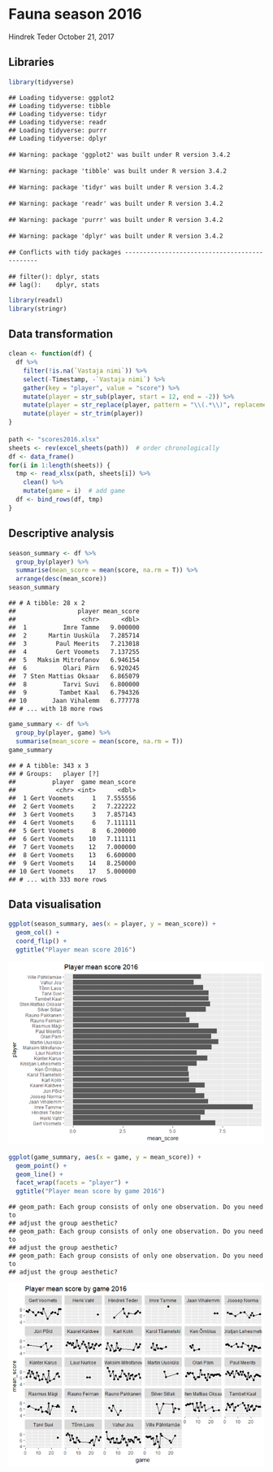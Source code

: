 Fauna season 2016
================
Hindrek Teder
October 21, 2017

Libraries
---------

``` r
library(tidyverse)
```

    ## Loading tidyverse: ggplot2
    ## Loading tidyverse: tibble
    ## Loading tidyverse: tidyr
    ## Loading tidyverse: readr
    ## Loading tidyverse: purrr
    ## Loading tidyverse: dplyr

    ## Warning: package 'ggplot2' was built under R version 3.4.2

    ## Warning: package 'tibble' was built under R version 3.4.2

    ## Warning: package 'tidyr' was built under R version 3.4.2

    ## Warning: package 'readr' was built under R version 3.4.2

    ## Warning: package 'purrr' was built under R version 3.4.2

    ## Warning: package 'dplyr' was built under R version 3.4.2

    ## Conflicts with tidy packages ----------------------------------------------

    ## filter(): dplyr, stats
    ## lag():    dplyr, stats

``` r
library(readxl)
library(stringr)
```

Data transformation
-------------------

``` r
clean <- function(df) {
  df %>%
    filter(!is.na(`Vastaja nimi`)) %>%
    select(-Timestamp, -`Vastaja nimi`) %>%
    gather(key = "player", value = "score") %>%
    mutate(player = str_sub(player, start = 12, end = -2)) %>%
    mutate(player = str_replace(player, pattern = "\\(.*\\)", replacement = "")) %>%
    mutate(player = str_trim(player))
}

path <- "scores2016.xlsx"
sheets <- rev(excel_sheets(path))  # order chronologically
df <- data_frame()
for(i in 1:length(sheets)) {
  tmp <- read_xlsx(path, sheets[i]) %>%
    clean() %>%
    mutate(game = i)  # add game
  df <- bind_rows(df, tmp)
}
```

Descriptive analysis
--------------------

``` r
season_summary <- df %>%
  group_by(player) %>%
  summarise(mean_score = mean(score, na.rm = T)) %>%
  arrange(desc(mean_score))
season_summary
```

    ## # A tibble: 28 x 2
    ##                 player mean_score
    ##                  <chr>      <dbl>
    ##  1          Imre Tamme   9.000000
    ##  2      Martin Uusküla   7.285714
    ##  3        Paul Meerits   7.213018
    ##  4        Gert Voomets   7.137255
    ##  5   Maksim Mitrofanov   6.946154
    ##  6          Olari Pärn   6.920245
    ##  7 Sten Mattias Oksaar   6.865079
    ##  8          Tarvi Suvi   6.800000
    ##  9         Tambet Kaal   6.794326
    ## 10       Jaan Vihalemm   6.777778
    ## # ... with 18 more rows

``` r
game_summary <- df %>%
  group_by(player, game) %>%
  summarise(mean_score = mean(score, na.rm = T))
game_summary
```

    ## # A tibble: 343 x 3
    ## # Groups:   player [?]
    ##          player  game mean_score
    ##           <chr> <int>      <dbl>
    ##  1 Gert Voomets     1   7.555556
    ##  2 Gert Voomets     2   7.222222
    ##  3 Gert Voomets     3   7.857143
    ##  4 Gert Voomets     6   7.111111
    ##  5 Gert Voomets     8   6.200000
    ##  6 Gert Voomets    10   7.111111
    ##  7 Gert Voomets    12   7.000000
    ##  8 Gert Voomets    13   6.600000
    ##  9 Gert Voomets    14   8.250000
    ## 10 Gert Voomets    17   5.000000
    ## # ... with 333 more rows

Data visualisation
------------------

``` r
ggplot(season_summary, aes(x = player, y = mean_score)) +
  geom_col() +
  coord_flip() +
  ggtitle("Player mean score 2016")
```

![](season2016_files/figure-markdown_github-ascii_identifiers/unnamed-chunk-4-1.png)

``` r
ggplot(game_summary, aes(x = game, y = mean_score)) +
  geom_point() +
  geom_line() +
  facet_wrap(facets = "player") +
  ggtitle("Player mean score by game 2016")
```

    ## geom_path: Each group consists of only one observation. Do you need to
    ## adjust the group aesthetic?
    ## geom_path: Each group consists of only one observation. Do you need to
    ## adjust the group aesthetic?
    ## geom_path: Each group consists of only one observation. Do you need to
    ## adjust the group aesthetic?

![](season2016_files/figure-markdown_github-ascii_identifiers/unnamed-chunk-4-2.png)
